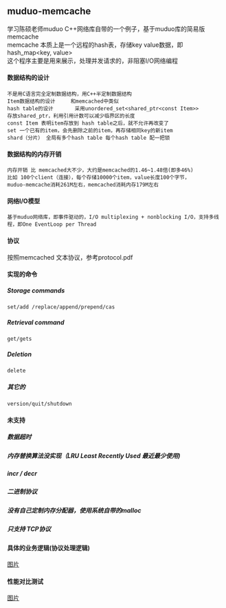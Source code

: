 ## muduo-memcache

学习陈硕老师muduo C++网络库自带的一个例子，基于muduo库的简易版memcache   
memcache 本质上是一个远程的hash表，存储key value数据，即 hash_map<key, value>  
这个程序主要是用来展示，处理并发请求的，非阻塞I/O网络编程 

#### 数据结构的设计
    不是用C语言完全定制数据结构，用C++半定制数据结构  
    Item数据结构的设计     和memcached中类似  
    hash table的设计       采用unordered_set<shared_ptr<const Item>>  
    存放shared_ptr，利用引用计数可以减少临界区的长度  
    const Item 表明item存放到 hash table之后，就不允许再改变了  
    set 一个已有的item，会先删除之前的item，再存储相同key的新item  
    shard（分片） 全局有多个hash table 每个hash table 配一把锁

#### 数据结构的内存开销

    内存开销 比 memcached大不少，大约是memcached的1.46~1.48倍(即多46%) 
    比如 100个client（连接），每个存储10000个item，value长度100个字节，  
    muduo-memcache消耗261M左右，memcached消耗内存179M左右

#### 网络I/O模型
    基于muduo网络库，即事件驱动的，I/O multiplexing + nonblocking I/O，支持多线程，即One EventLoop per Thread

#### 协议
按照memcached 文本协议，参考protocol.pdf

#### 实现的命令

##### Storage commands
	set/add /replace/append/prepend/cas

##### Retrieval command
	get/gets
##### Deletion
	delete
##### 其它的
	version/quit/shutdown
#### 未支持
##### 数据超时
##### 内存替换算法没实现（LRU Least Recently Used 最近最少使用)
##### incr / decr
#####  二进制协议
#####  没有自己定制内存分配器，使用系统自带的malloc
##### 只支持 TCP协议
#### 具体的业务逻辑(协议处理逻辑)
[图片](https://github.com/xy27/muduo-memcache/blob/main/mem.png "1")  

#### 性能对比测试
[图片](https://github.com/xy27/muduo-memcache/blob/main/test.png "1")  